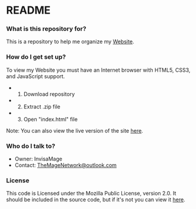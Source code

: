 # README #

### What is this repository for? ###

This is a repository to help me organize my [Website](http://www.invisamage.cf/).

### How do I get set up? ###

To view my Website you must have an Internet browser with HTML5, CSS3, and JavaScript support.

* 1) Download repository
* 2) Extract .zip file
* 3) Open "index.html" file

Note: You can also view the live version of the site [here](http://www.invisamage.cf/).

### Who do I talk to? ###

* Owner: InvisaMage
* Contact: [TheMageNetwork@outlook.com](mailto:TheMageNetwork@outlook.com)

### License ###

This code is Licensed under the Mozilla Public License, version 2.0. It should be included in the source code, but if it's not you can view it [here](http://mozilla.org/MPL/2.0/).
